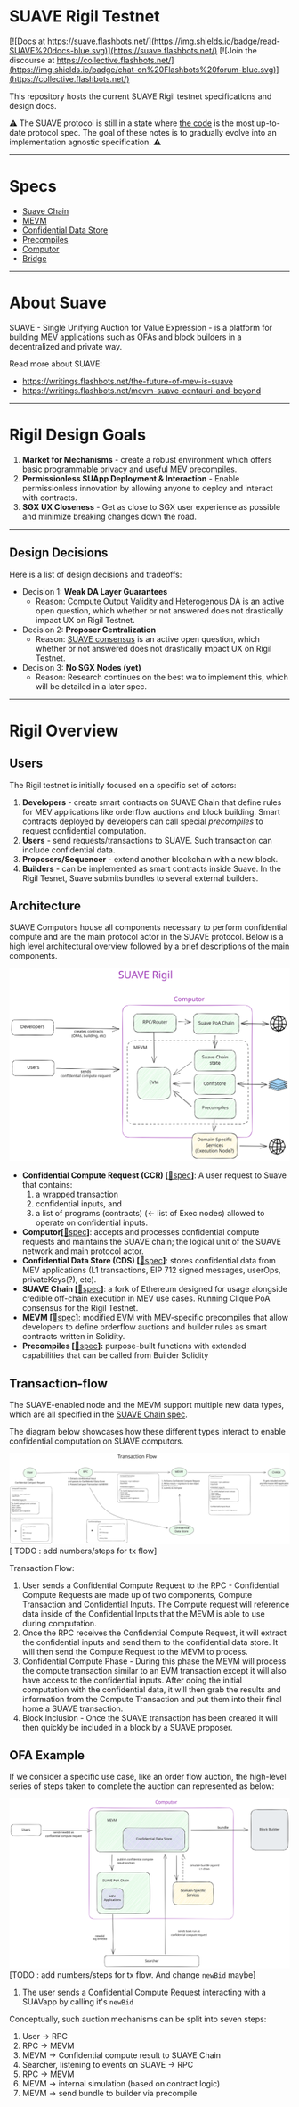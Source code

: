 # SUAVE Rigil Testnet

[![Docs at https://suave.flashbots.net/](https://img.shields.io/badge/read-SUAVE%20docs-blue.svg)](https://suave.flashbots.net/)
[![Join the discourse at https://collective.flashbots.net/](https://img.shields.io/badge/chat-on%20Flashbots%20forum-blue.svg)](https://collective.flashbots.net/)

This repository hosts the current SUAVE Rigil testnet specifications and design docs.

<div class="warning">

⚠️ The SUAVE protocol is still in a state where [the code](https://github.com/flashbots/suave-geth) is the most up-to-date protocol spec. The goal of these notes is to gradually evolve into an implementation agnostic specification. ⚠️

</div>

<div class="hideInDocs">


<!-- TOC depthfrom:10 -->



<!-- /TOC -->


---


# Specs
- [Suave Chain](./suave-chain.md)
- [MEVM](./mevm.md)
- [Confidential Data Store](./confidential-data-store.md)
- [Precompiles](./precompiles.md)
- [Computor](./computor.md)
- [Bridge](./bridge.md)

---

# About Suave

SUAVE - Single Unifying Auction for Value Expression - is a platform for building MEV applications such as OFAs and block builders in a decentralized and private way.

Read more about SUAVE:
- https://writings.flashbots.net/the-future-of-mev-is-suave
- https://writings.flashbots.net/mevm-suave-centauri-and-beyond

---

</div>

# Rigil Design Goals

1. **Market for Mechanisms** - create a robust environment which offers basic programmable privacy and useful MEV precompiles.
2. **Permissionless SUApp Deployment & Interaction** - Enable permissionless innovation by allowing anyone to deploy and interact with contracts.
3. **SGX UX Closeness** - Get as close to SGX user experience as possible and minimize breaking changes down the road.

---

## Design Decisions

Here is a list of design decisions and tradeoffs:

- Decision 1: **Weak DA Layer Guarantees**
    - Reason: [Compute Output Validity and Heterogenous DA](https://collective.flashbots.net/t/suave-ensuring-output-validity-and-heterogenous-da/2184) is an active open question, which whether or not answered does not drastically impact UX on Rigil Testnet.
- Decision 2: **Proposer Centralization**
    - Reason: [SUAVE consensus](https://collective.flashbots.net/t/suave-consensus/2152) is an active open question, which whether or not answered does not drastically impact UX on Rigil Testnet.
- Decision 3: **No SGX Nodes (yet)**
    - Reason: Research continues on the best wa to implement this, which will be detailed in a later spec.

---

# Rigil Overview

## Users

The Rigil testnet is initially focused on a specific set of actors:

1. **Developers** - create smart contracts on SUAVE Chain that define rules for MEV applications like orderflow auctions and block building. Smart contracts deployed by developers can call special *precompiles* to request confidential computation.
2.  **Users** - send requests/transactions to SUAVE. Such transaction can include confidential data.
3. **Proposers/Sequencer** - extend another blockchain with a new block.
4. **Builders** - can be implemented as smart contracts inside Suave. In the Rigil Tesnet, Suave submits bundles to several external builders.

## Architecture

SUAVE Computors house all components necessary to perform confidential compute and are the main protocol actor in the SUAVE protocol. Below is a high level architectural overview followed by a brief descriptions of the main components.

![Rigil architecture](/assets/rigil-architecture.svg)

- **Confidential Compute Request (CCR) [**[🔗spec](./suave-chain.md#confidential-compute-request)**]**: A user request to Suave that contains:
    1. a wrapped transaction
    2. confidential inputs, and
    3. a list of programs (contracts) (← list of Exec nodes) allowed to operate on confidential inputs.
- **Computor[**[🔗spec](./computor.md)**]**: accepts and processes confidential compute requests and maintains the SUAVE chain; the logical unit of the SUAVE network and main protocol actor.
- **Confidential Data Store (CDS) [**[🔗spec](./confidential-data-store.md)**]**: stores confidential data from MEV applications (L1 transactions, EIP 712 signed messages, userOps, privateKeys(?), etc).
- **SUAVE Chain [**[🔗spec](./suave-chain.md)**]**: a fork of Ethereum designed for usage alongside credible off-chain execution in MEV use cases. Running Clique PoA consensus for the Rigil Testnet.
- **MEVM [**[🔗spec](./mevm.md)**]**: modified EVM with MEV-specific precompiles that allow developers to define orderflow auctions and builder rules as smart contracts written in Solidity.
- **Precompiles [**[🔗spec](./precompiles.md)**]:** purpose-built functions with extended capabilities that can be called from Builder Solidity


## Transaction-flow

The SUAVE-enabled node and the MEVM support multiple new data types, which are all specified in the [SUAVE Chain spec](./suave-chain.md#custom-types).

The diagram below showcases how these different types interact to enable confidential computation on SUAVE computors.

![Rigil transaction flow](/assets/rigil-tx-flow.svg)
[ TODO : add numbers/steps for tx flow]

Transaction Flow:
1. User sends a Confidential Compute Request to the RPC - Confidential Compute Requests are made up of two components, Compute Transaction and Confidential Inputs. The Compute request will reference data inside of the Confidential Inputs that the MEVM is able to use during computation.
2. Once the RPC receives the Confidential Compute Request, it will extract the confidential inputs and send them to the confidential data store. It will then send the Compute Request to the MEVM to process.
3. Confidential Compute Phase - During this phase the MEVM will process the compute transaction similar to an EVM transaction except it will also have access to the confidential inputs. After doing the initial computation with the confidential data, it will then grab the results and information from the Compute Transaction and put them into their final home a SUAVE transaction.
4. Block Inclusion - Once the SUAVE transaction has been created it will then quickly be included in a block by a SUAVE proposer.


## OFA Example

If we consider a specific use case, like an order flow auction, the high-level series of steps taken to complete the auction can represented as below:

![OFA example flow](/assets/OFA-example-flow.svg)
[TODO : add numbers/steps for tx flow. And change `newBid` maybe]

1. The user sends a Confidential Compute Request interacting with a SUAVapp by calling it's `newBid`


Conceptually, such auction mechanisms can be split into seven steps:

1. User -> RPC
2. RPC -> MEVM
3. MEVM -> Confidential compute result to SUAVE Chain
4. Searcher, listening to events on SUAVE -> RPC
5. RPC -> MEVM
6. MEVM -> internal simulation (based on contract logic)
7. MEVM -> send bundle to builder via precompile